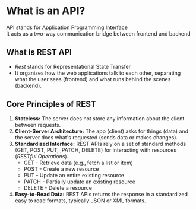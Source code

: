 # What is an API?
API stands for Application Programming Interface  
It acts as a two-way communication bridge between frontend and backend

## What is REST API
- *Rest* stands for Representational State Transfer
- It organizes how the web applications talk to each other, separating what the user sees (frontend) and what runs behind the scenes (backend). 

## Core Principles of REST
1. **Stateless:** The server does not store any information about the client between requests.
2. **Client-Server Architecture:** The app (client) asks for things (data) and the server does what's requested (sends data or makes changes).
3. **Standardized Interface:** REST APIs rely on a set of standard methods (GET, POST, PUT, ,PATCH, DELETE) for interacting with resources (*RESTful Operations*).
     - GET - Retrieve data (e.g., fetch a list or item)
     - POST - Create a new resource
     - PUT - Update an entire existing resource
     - PATCH - Partially update an existing resource
     - DELETE - Delete a resource
4. **Easy-to-Read Data:** REST APIs returns the response in a standardized easy to read formats, typically JSON or XML formats.